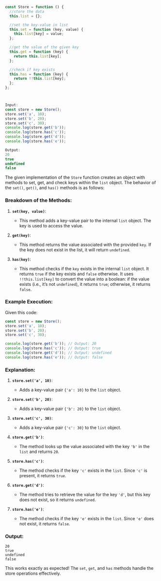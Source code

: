 ```js
const Store = function () {
  //store the data
  this.list = {};

  //set the key-value in list
  this.set = function (key, value) {
    this.list[key] = value;
  };

  //get the value of the given key
  this.get = function (key) {
    return this.list[key];
  };

  //check if key exists
  this.has = function (key) {
    return !!this.list[key];
  };
};



Input:
const store = new Store();
store.set('a', 10);
store.set('b', 20);
store.set('c', 30);
console.log(store.get('b'));
console.log(store.has('c'));
console.log(store.get('d'));
console.log(store.has('e'));

Output:
20
true
undefined
false

```

The given implementation of the `Store` function creates an object with methods to set, get, and check keys within the `list` object. The behavior of the `set()`, `get()`, and `has()` methods is as follows:

### Breakdown of the Methods:

1. **`set(key, value)`**: 
   - This method adds a key-value pair to the internal `list` object. The key is used to access the value.
   
2. **`get(key)`**:
   - This method returns the value associated with the provided `key`. If the key does not exist in the list, it will return `undefined`.
   
3. **`has(key)`**:
   - This method checks if the `key` exists in the internal `list` object. It returns `true` if the key exists and `false` otherwise. It uses `!!this.list[key]` to convert the value into a boolean: if the value exists (i.e., it’s not `undefined`), it returns `true`; otherwise, it returns `false`.

### Example Execution:

Given this code:

```javascript
const store = new Store();
store.set('a', 10);
store.set('b', 20);
store.set('c', 30);

console.log(store.get('b')); // Output: 20
console.log(store.has('c')); // Output: true
console.log(store.get('d')); // Output: undefined
console.log(store.has('e')); // Output: false
```

### Explanation:

1. **`store.set('a', 10)`**:
   - Adds a key-value pair `{'a': 10}` to the `list` object.
   
2. **`store.set('b', 20)`**:
   - Adds a key-value pair `{'b': 20}` to the `list` object.
   
3. **`store.set('c', 30)`**:
   - Adds a key-value pair `{'c': 30}` to the `list` object.

4. **`store.get('b')`**:
   - The method looks up the value associated with the key `'b'` in the `list` and returns `20`.

5. **`store.has('c')`**:
   - The method checks if the key `'c'` exists in the `list`. Since `'c'` is present, it returns `true`.

6. **`store.get('d')`**:
   - The method tries to retrieve the value for the key `'d'`, but this key does not exist, so it returns `undefined`.

7. **`store.has('e')`**:
   - The method checks if the key `'e'` exists in the `list`. Since `'e'` does not exist, it returns `false`.

### Output:

```
20
true
undefined
false
```

This works exactly as expected! The `set`, `get`, and `has` methods handle the store operations effectively.